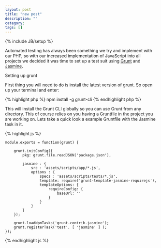 ```yaml
---
layout: post
title: "new post"
description: ""
category: 
tags: []
---
```

{% include JB/setup %}

Automated testing has always been something we try and implement with our PHP, so with our increased implementation of JavaScript into all projects we decided it was time to set up a test suit using [Grunt](http://gruntjs.com/) and [Jasmine](http://pivotal.github.io/jasmine/).

Setting up grunt

First thing you will need to do is install the latest version of grunt. So open up your terminal and enter:

{% highlight php %}
	npm install -g grunt-cli
{% endhighlight php %}

This will install the Grunt CLI globally so you can use Grunt from any directory. This of course relies on you having a Gruntfile in the project you are working on. Lets take a quick look a example Gruntfile with the Jasmine task in it.

{% highlight js %}

	module.exports = function(grunt) {

		grunt.initConfig({
		    pkg: grunt.file.readJSON('package.json'),

		    jasmine : {
		        src : 'assets/scripts/app/*.js',
		        options : {
		            specs : 'assets/scripts/tests/*.js',
		            template: require('grunt-template-jasmine-requirejs'),
		            templateOptions: {
		                requireConfig: {
		                    baseUrl: ''
		                }
		            }
		        }
		    }
		});

		grunt.loadNpmTasks('grunt-contrib-jasmine');
		grunt.registerTask('test', [ 'jasmine' ] );
	});

{% endhighlight js %}

